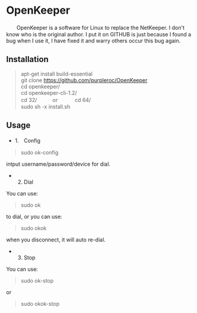 # OpenKeeper
 　　OpenKeeper is a software for Linux to replace the NetKeeper. I don't know who is the original author. I put it on GITHUB is just because I found a bug when I use it, I have fixed it and warry others occur this bug again. 
## Installation
>apt-get install build-essential<br>
>git clone https://github.com/purpleroc/OpenKeeper<br>
>cd openkeeper/<br> 
>cd openkeeper-cli-1.2/<br> 
>cd 32/　　　or 　　　cd 64/<br>
>sudo sh -x install.sh

## Usage
* 1.　Config<br> 

>sudo ok-config<br>

intput username/password/device for dial.

* 2. Dial<br>

You can use:
>sudo ok

to dial, or you can use:
>sudo okok

when you disconnect, it will auto re-dial. 

* 3. Stop

You can use:
>sudo ok-stop

or
>sudo okok-stop

